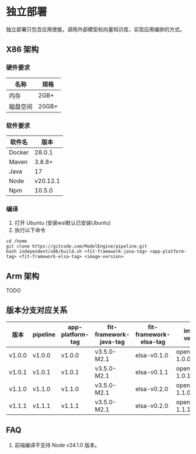 # 独立部署

独立部署只包含应用使能，调用外部模型和向量知识库，实现应用编排的方式。

## X86 架构

### 硬件要求

| 名称   | 规格    |
|------|-------|
| 内存   | 2GB+  |
| 磁盘空间 | 20GB+ |

### 软件要求

| 软件名    | 版本       |
|--------|----------|
| Docker | 28.0.1   |
| Maven  | 3.8.8+   |
| Java   | 17       |
| Node   | v20.12.1 |
| Npm    | 10.5.0   |

### 编译

1. 打开 Ubuntu (安装wsl默认已安装Ubuntu)
2. 执行以下命令

```shell
cd /home
git clone https://gitcode.com/ModelEngine/pipeline.git
bash independent/x86/build.sh <fit-framework-java-tag> <app-platform-tag> <fit-framework-elsa-tag> <image-version>
```

## Arm 架构

TODO

## 版本分支对应关系

| 版本     | pipeline | app-platform-tag | fit-framework-java-tag | fit-framework-elsa-tag | image-version    |
|--------|----------|------------------|------------------------|------------------------|------------------|
| v1.0.0 | v1.0.0   | v1.0.0           | v3.5.0-M2.1            | elsa-v0.1.0            | opensource-1.0.0 |
| v1.0.1 | v1.0.1   | v1.0.1           | v3.5.0-M2.1            | elsa-v0.1.1            | opensource-1.0.1 |
| v1.1.0 | v1.1.0   | v1.1.0           | v3.5.0-M2.1            | elsa-v0.2.0            | opensource-1.1.0 |
| v1.1.1 | v1.1.1   | v1.1.1           | v3.5.0-M2.1            | elsa-v0.2.0            | opensource-1.1.1 |

## FAQ

1. 前端编译不支持 Node v24.1.0 版本。